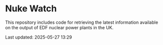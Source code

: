 # Nuke Watch

This repository includes code for retrieving the latest information available on the output of EDF nuclear power plants in the UK.

Last updated: 2025-05-27 13:29